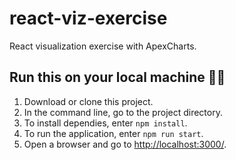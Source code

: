# react-viz-exercise
React visualization exercise with ApexCharts.

## Run this on your local machine 👨‍💻
1. Download or clone this project.
2. In the command line, go to the project directory.
3. To install dependies, enter `npm install`.
4. To run the application, enter `npm run start`.
5. Open a browser and go to [http://localhost:3000/](http://localhost:3000/).